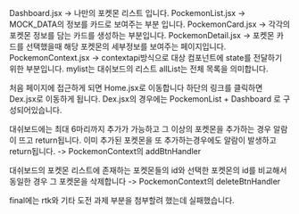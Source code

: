 Dashboard.jsx -> 나만의 포켓몬 리스트 입니다.
PockemonList.jsx -> MOCK_DATA의 정보를 카드로 보여주는 부분 입니다.
PockemonCard.jsx -> 각각의 포켓몬 정보를 담는 카드를 생성하는 부분입니다.
PockemonDetail.jsx -> 포켓몬 카드를 선택했을때 해당 포켓몬의 세부정보를 보여주는 페이지입니다.
PockemonContext.jsx -> contextapi방식으로 대상 컴포넌트에 state를 전달하기 위한 부분입니다. mylist는 대쉬보드의 리스트 allList는 전체 목록을 
의미합니다. 


처음 페이지에 접근하게 되면 Home.jsx로 이동합니다 하단의 링크를 클릭하면 Dex.jsx로 이동하게 됩니다. Dex.jsx의 경우에는 PockemonList + Dashboard
로 구성되어있습니다. 

대쉬보드에는 최대 6마리까지 추가가 가능하고 그 이상의 포켓몬을 추가하는 경우 알람이 뜨고 return됩니다. 이미 추가된 포켓몬을 또 추가하는경우에도 알람이 
발생하고 return됩니다. -> PockemonContext의 addBtnHandler

대쉬보드의 포켓몬 리스트에 존재하는 포켓몬들의 id와 선택한 포켓몬의 id를 비교해서 동일한 경우 그 포켓몬을 삭제합니다 -> PockemonContext의 deleteBtnHandler



final에는 rtk와 기타 도전 과제 부분을 첨부할려 했는데 실패했습니다.
